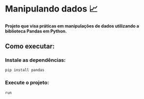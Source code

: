 # Manipulando dados :chart_with_upwards_trend:

#### Projeto que visa práticas em manipulações de dados utilizando a biblioteca Pandas em Python. 


## Como executar:

### Instale as dependências:

```bash
pip install pandas
```

### Execute o projeto:

```bash
run
```
